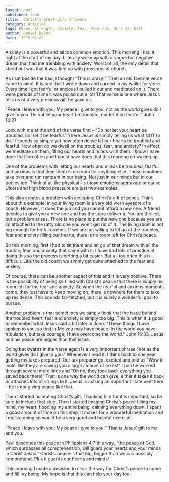 ```yaml
---
layout: post
published: true
title:  Christ’s-great-gift-of-peace
category: articles
tags: Peace, Strength, Anxiety, Fear, Fear not, John 14, Gift 
author: Daniel Baker
date:  2015-02-02 
---
```

Anxiety is a powerful and all too common emotion. This morning I had it right at the start of my day. I literally woke up with a vague but negative dream that had me trembling with anxiety. Worst of all, the only detail that stood out was that it was tied up with pressures at church.

As I sat beside the bed, I thought “This is crazy!” Then an old favorite verse came to mind. It is one that I wrote down and carried in my wallet for years. Every time I got fearful or anxious I pulled it out and meditated on it. There were periods of time it was pulled out a lot! That verse is one where Jesus tells us of a very precious gift he gave us.

“Peace I leave with you; My peace I give to you; not as the world gives do I give to you. Do not let your heart be troubled, nor let it be fearful.”  John 14:27

Look with me at the end of the verse first – “Do not let your heart be troubled, nor let it be fearful.” There Jesus is simply telling us what NOT to do. It sounds so simple yet how often do we let our hearts be troubled and fearful. How often do we dwell on the troubles, fear, and anxiety? In effect, we meditate on them, filling our hearts and minds with them. I know I have done that too often and I could have done that this morning on waking up.

One of the problems with letting our hearts and minds be troubled, fearful and anxious is that then there is no room for anything else. Those emotions take over and run rampant in our being. Not just in our minds but in our bodies too. Think of all the physical ills those emotions aggravate or cause. Ulcers and high blood pressure are just two examples.

This also creates a problem with accepting Christ’s gift of peace. Think about this example: in your living room is a very old worn eyesore of a couch. However, it does the job and you cannot afford a new one. A friend decides to give you a new one and has the store deliver it. You are thrilled, but a problem arises. There is no place to put the new one because you are so attached to the ratty old one you won’t get rid of it. The living room is not big enough for both couches. If we are not willing to let go of the troubles, fear and anxiety filling our hearts, there is no room left for Christ’s peace.

So this morning, first I had to sit there and let go of that dream with all the trouble, fear, and anxiety that came with it. I have had lots of practice at doing this so the process is getting a bit easier. But all too often this is difficult. Like the old couch we simply get quite attached to the fear and anxiety.

Of course, there can be another aspect of this and it is very positive. There is the possibility of being so filled with Christ’s peace that there is simply no room left for the fear and anxiety. So when the fearful and anxious moments come, they just have to keep moving on, there is nowhere for them to take up residence. This sounds far-fetched, but it is surely a wonderful goal to pursue. 

Another problem is that sometimes we simply think that the issue behind the troubled heart, fear and anxiety is simply too big. This is when it is good to remember what Jesus said a bit later in John. “These things I have spoken to you, so that in Me you may have peace. In the world you have tribulation, but take courage; I have overcome the world.”  John 16:33.  Jesus and his peace are bigger than that issue.

Going backwards in the verse again is a very important phrase “not as the world gives do I give to you.” Whenever I read it, I think back to one year getting my taxes prepared. Our tax preparer got excited and told us “Wow it looks like they are saving you a large amount of taxes!” Then he worked through several more lines and “Oh no, they took back everything you saved back there!” That is one way the world can give; either it takes it back or attaches lots of strings to it. Jesus is making an important statement here – he is not giving peace like that.

Then I started accepting Christ’s gift. Thanking him for it is important, so be sure to include that step. Then I started imaging Christ’s peace filling my mind, my heart, flooding my entire being, calming everything down. I spent a good amount of time on this step. It makes for a wonderful meditation and I realize doing so would be a very good and helpful exercise.

“Peace I leave with you; My peace I give to you;” That is Jesus’ gift to me and you. 

Paul describes this peace in Philippians 4:7 this way, “the peace of God, which surpasses all comprehension, will guard your hearts and your minds in Christ Jesus.” Christ’s peace is that big, bigger than we can possibly comprehend. Plus it guards our hearts and minds!

This morning I made a decision to clear the way for Christ’s peace to come and fill my being. My hope is that this can help your day too.

